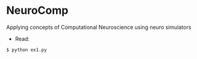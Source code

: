 # NeuroComp
Applying concepts of Computational Neuroscience using neuro simulators

* Read: 

```
$ python ex1.py
```
